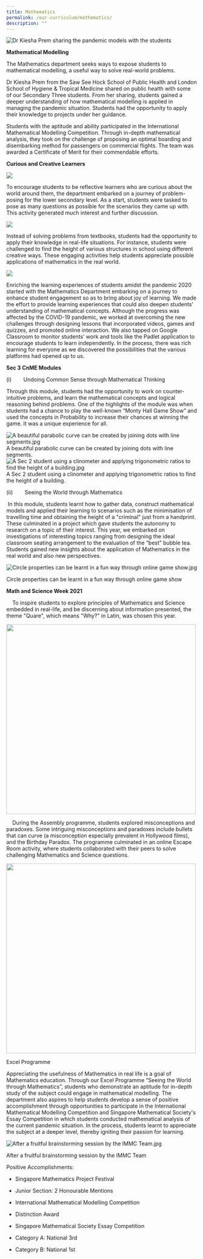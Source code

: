 ```yaml
---
title: Mathematics
permalink: /our-curriculum/mathematics/
description: ""
---
```

![Dr Kiesha Prem sharing the pandemic models with the students](/images/Dr%20Kiesha%20Prem%20sharing%20the%20pandemic%20models%20with%20the%20students.jpg)

**Mathematical Modelling**

The Mathematics department seeks ways to expose students to mathematical modelling, a useful way to solve real-world problems.

Dr Kiesha Prem from the Saw See Hock School of Public Health and London School of Hygiene & Tropical Medicine shared on public health with some of our Secondary Three students. From her sharing, students gained a deeper understanding of how mathematical modelling is applied in managing the pandemic situation. Students had the opportunity to apply their knowledge to projects under her guidance.

Students with the aptitude and ability participated in the International Mathematical Modelling Competition. Through in-depth mathematical analysis, they took on the challenge of proposing an optimal boarding and disembarking method for passengers on commercial flights. The team was awarded a Certificate of Merit for their commendable efforts.

     
**Curious and Creative Learners**

![](/images/Samples%20of%20problem-posing%20tasks%20submitted.jpg)

To encourage students to be reflective learners who are curious about the world around them, the department embarked on a journey of problem-posing for the lower secondary level. As a start, students were tasked to pose as many questions as possible for the scenarios they came up with. This activity generated much interest and further discussion.

![](/images/Finding%20the%20height%20of%20the%20Confucius%20statue.jpg)

Instead of solving problems from textbooks, students had the opportunity to apply their knowledge in real-life situations. For instance, students were challenged to find the height of various structures in school using different creative ways. These engaging activities help students appreciate possible applications of mathematics in the real world.

![](/images/The%20measuring%20tape%20is%20not%20long%20enough.jpg)


Enriching the learning experiences of students amidst the pandemic 2020 started with the Mathematics Department embarking on a journey to enhance student engagement so as to bring about joy of learning. We made the effort to provide learning experiences that could also deepen students’ understanding of mathematical concepts. Although the progress was affected by the COVID-19 pandemic, we worked at overcoming the new challenges through designing lessons that incorporated videos, games and quizzes, and promoted online interaction. We also tapped on Google Classroom to monitor students’ work and tools like the Padlet application to encourage students to learn independently. In the process, there was rich learning for everyone as we discovered the possibilities that the various platforms had opened up to us.

**Sec 3 CnME Modules**

(i)        Undoing Common Sense through Mathematical Thinking

Through this module, students had the opportunity to work on counter-intuitive problems, and learn the mathematical concepts and logical reasoning behind problems. One of the highlights of the module was when students had a chance to play the well-known “Monty Hall Game Show” and used the concepts in Probability to increase their chances at winning the game. It was a unique experience for all.


![A beautiful parabolic curve can be created by joining dots with line segments.jpg](https://nanhuahigh.moe.edu.sg/qql/slot/u528/Our%20Curriculum%202021/Mathematics/A%20beautiful%20parabolic%20curve%20can%20be%20created%20by%20joining%20dots%20with%20line%20segments.jpg)  A beautiful parabolic curve can be created by joining dots with line segments.
<br>
![A Sec 2 student using a clinometer and applying trigonometric ratios to find the height of a building.jpg](/images/A%20Sec%202%20student%20using%20a%20clinometer.jpg) A Sec 2 student using a clinometer and applying trigonometric ratios to find the height of a building.  
 

  

(ii)        Seeing the World through Mathematics

 In this module, students learnt how to gather data, construct mathematical models and applied their learning to scenarios such as the minimisation of travelling time and obtaining the height of a "criminal" just from a handprint. These culminated in a project which gave students the autonomy to research on a topic of their interest. This year, we embarked on investigations of interesting topics ranging from designing the ideal classroom seating arrangement to the evaluation of the “best” bubble tea. Students gained new insights about the application of Mathematics in the real world and also new perspectives. 

![Circle properties can be learnt in a fun way through online game show.jpg](/images/Circle%20properties%20can%20be%20learnt%20in%20a%20fun%20way%20through%20online%20game%20show.jpg)

Circle properties can be learnt in a fun way through online game show

  

**Math and Science Week 2021**   

    To inspire students to explore principles of Mathematics and Science embedded in real-life, and be discerning about information presented, the theme "Quare", which means "Why?" in Latin, was chosen this year.

<img src="/images/math1.png" 
         style="width:500px"
	/>
<br>

  

    During the Assembly programme, students explored misconceptions and paradoxes. Some intriguing misconceptions and paradoxes include bullets that can curve (a misconception especially prevalent in Hollywood films), and the Birthday Paradox. The programme culminated in an online Escape Room activity, where students collaborated with their peers to solve challenging Mathematics and Science questions.  

<img src="/images/math2.png" 
         style="width:500px"
	/>
<br>
  

  

Excel Programme

Appreciating the usefulness of Mathematics in real life is a goal of Mathematics education. Through our Excel Programme “Seeing the World through Mathematics”, students who demonstrate an aptitude for in-depth study of the subject could engage in mathematical modelling. The department also aspires to help students develop a sense of positive accomplishment through opportunities to participate in the International Mathematical Modelling Competition and Singapore Mathematical Society's Essay Competition in which students conducted mathematical analysis of the current pandemic situation. In the process, students learnt to appreciate the subject at a deeper level, thereby igniting their passion for learning.

  

![After a fruitful brainstorming session by the IMMC Team.jpg](/images/After%20a%20fruitful%20brainstorming%20session%20by%20the%20IMMC%20Team.jpg)  


After a fruitful brainstorming session by the IMMC Team 

  

  

Positive Accomplishments:  

*   Singapore Mathematics Project Festival 
    

*   Junior Section: 2 Honourable Mentions
    

*   International Mathematical Modelling Competition
    

*   Distinction Award
    

*   Singapore Mathematical Society Essay Competition 
    

*   Category A: National 3rd 
    
*   Category B: National 1st